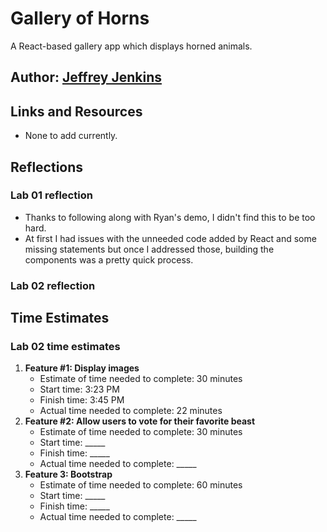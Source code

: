 # Gallery of Horns

A React-based gallery app which displays horned animals.

## Author: [Jeffrey Jenkins](https://github.com/jeffreyjtech)

## Links and Resources

- None to add currently.

## Reflections

### Lab 01 reflection

- Thanks to following along with Ryan's demo, I didn't find this to be too hard.
- At first I had issues with the unneeded code added by React and some missing statements but once I addressed those, building the components was a pretty quick process.

### Lab 02 reflection

## Time Estimates

### Lab 02 time estimates

1. **Feature #1: Display images**
    - Estimate of time needed to complete: 30 minutes
    - Start time: 3:23 PM
    - Finish time: 3:45 PM
    - Actual time needed to complete: 22 minutes
2. **Feature #2: Allow users to vote for their favorite beast**
    - Estimate of time needed to complete: 30 minutes
    - Start time: _____
    - Finish time: _____
    - Actual time needed to complete: _____
3. **Feature 3: Bootstrap**
    - Estimate of time needed to complete: 60 minutes
    - Start time: _____
    - Finish time: _____
    - Actual time needed to complete: _____
